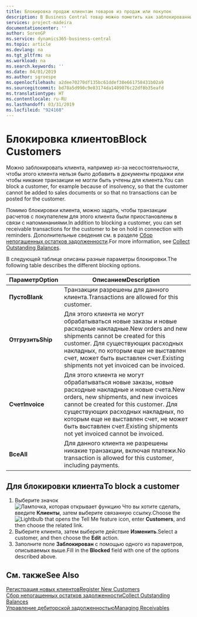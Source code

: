 ```yaml
---
title: Блокировка продаж клиентам товаров из продаж или покупок
description: В Business Central товар можно пометить как заблокированный для продажи, покупки или всех целей.
services: project-madeira
documentationcenter: ''
author: SorenGP
ms.service: dynamics365-business-central
ms.topic: article
ms.devlang: na
ms.tgt_pltfrm: na
ms.workload: na
ms.search.keywords: ''
ms.date: 04/01/2019
ms.author: sgroespe
ms.openlocfilehash: a2dee70270df135bc61ddef38e661758431b02a9
ms.sourcegitcommit: bd78a5d990c9e83174da1409076c22df8b35eafd
ms.translationtype: HT
ms.contentlocale: ru-RU
ms.lasthandoff: 03/31/2019
ms.locfileid: "924168"
---
```

# <a name="block-customers"></a><span data-ttu-id="b38bb-103">Блокировка клиентов</span><span class="sxs-lookup"><span data-stu-id="b38bb-103">Block Customers</span></span>
<span data-ttu-id="b38bb-104">Можно заблокировать клиента, например из-за несостоятельности, чтобы этого клиента нельзя было добавить в документы продажи или чтобы никакие транзакции не могли быть учтены для клиента.</span><span class="sxs-lookup"><span data-stu-id="b38bb-104">You can block a customer, for example because of insolvency, so that the customer cannot be added to sales documents or so that no transactions can be posted for the customer.</span></span>

<span data-ttu-id="b38bb-105">Помимо блокировки клиента, можно задать, чтобы транзакции расчетов с покупателем для этого клиента были приостановлены в связи с напоминаниями.</span><span class="sxs-lookup"><span data-stu-id="b38bb-105">In addition to blocking a customer, you can set receivable transactions for the customer to be on hold in connection with reminders.</span></span> <span data-ttu-id="b38bb-106">Дополнительные сведения см. в разделе [Сбор непогашенных остатков задолженности](receivables-collect-outstanding-balances.md).</span><span class="sxs-lookup"><span data-stu-id="b38bb-106">For more information, see [Collect Outstanding Balances](receivables-collect-outstanding-balances.md).</span></span>   

<span data-ttu-id="b38bb-107">В следующей таблице описаны разные параметры блокировки.</span><span class="sxs-lookup"><span data-stu-id="b38bb-107">The following table describes the different blocking options.</span></span>  

|<span data-ttu-id="b38bb-108">Параметр</span><span class="sxs-lookup"><span data-stu-id="b38bb-108">Option</span></span>|<span data-ttu-id="b38bb-109">Описанием</span><span class="sxs-lookup"><span data-stu-id="b38bb-109">Description</span></span>|  
|--------------------|------------|  
|<span data-ttu-id="b38bb-110">**Пусто**</span><span class="sxs-lookup"><span data-stu-id="b38bb-110">**Blank**</span></span>|<span data-ttu-id="b38bb-111">Транзакции разрешены для данного клиента.</span><span class="sxs-lookup"><span data-stu-id="b38bb-111">Transactions are allowed for this customer.</span></span>|
|<span data-ttu-id="b38bb-112">**Отгрузить**</span><span class="sxs-lookup"><span data-stu-id="b38bb-112">**Ship**</span></span>|<span data-ttu-id="b38bb-113">Для этого клиента не могут обрабатываться новые заказы и новые расходные накладные.</span><span class="sxs-lookup"><span data-stu-id="b38bb-113">New orders and new shipments cannot be created for this customer.</span></span> <span data-ttu-id="b38bb-114">Для существующих расходных накладных, по которым еще не выставлен счет, может быть выставлен счет.</span><span class="sxs-lookup"><span data-stu-id="b38bb-114">Existing shipments not yet invoiced can be invoiced.</span></span>|  
|<span data-ttu-id="b38bb-115">**Счет**</span><span class="sxs-lookup"><span data-stu-id="b38bb-115">**Invoice**</span></span>|<span data-ttu-id="b38bb-116">Для этого клиента не могут обрабатываться новые заказы, новые расходные накладные и новые счета.</span><span class="sxs-lookup"><span data-stu-id="b38bb-116">New orders, new shipments, and new invoices cannot be created for this customer.</span></span> <span data-ttu-id="b38bb-117">Для существующих расходных накладных, по которым еще не выставлен счет, не может быть выставлен счет.</span><span class="sxs-lookup"><span data-stu-id="b38bb-117">Existing shipments not yet invoiced cannot be invoiced.</span></span>|  
|<span data-ttu-id="b38bb-118">**Все**</span><span class="sxs-lookup"><span data-stu-id="b38bb-118">**All**</span></span>|<span data-ttu-id="b38bb-119">Для данного клиента не разрешены никакие транзакции, включая платежи.</span><span class="sxs-lookup"><span data-stu-id="b38bb-119">No transaction is allowed for this customer, including payments.</span></span>|  

## <a name="to-block-a-customer"></a><span data-ttu-id="b38bb-120">Для блокировки клиента</span><span class="sxs-lookup"><span data-stu-id="b38bb-120">To block a customer</span></span>  
1. <span data-ttu-id="b38bb-121">Выберите значок ![Лампочка, которая открывает функцию Что вы хотите сделать](media/ui-search/search_small.png "Что вы хотите сделать"), введите **Клиенты**, затем выберите связанную ссылку.</span><span class="sxs-lookup"><span data-stu-id="b38bb-121">Choose the ![Lightbulb that opens the Tell Me feature](media/ui-search/search_small.png "Tell me what you want to do") icon, enter **Customers**, and then choose the related link.</span></span>
2. <span data-ttu-id="b38bb-122">Выберите клиента, затем выберите действие **Изменить**.</span><span class="sxs-lookup"><span data-stu-id="b38bb-122">Select a customer, and then choose the **Edit** action.</span></span>
3. <span data-ttu-id="b38bb-123">Заполните поле **Заблокирован** с помощью одного из параметров, описываемых выше.</span><span class="sxs-lookup"><span data-stu-id="b38bb-123">Fill in the **Blocked** field with one of the options described above.</span></span>

## <a name="see-also"></a><span data-ttu-id="b38bb-124">См. также</span><span class="sxs-lookup"><span data-stu-id="b38bb-124">See Also</span></span>  
[<span data-ttu-id="b38bb-125">Регистрация новых клиентов</span><span class="sxs-lookup"><span data-stu-id="b38bb-125">Register New Customers</span></span>](sales-how-register-new-customers.md)  
[<span data-ttu-id="b38bb-126">Сбор непогашенных остатков задолженности</span><span class="sxs-lookup"><span data-stu-id="b38bb-126">Collect Outstanding Balances</span></span>](receivables-collect-outstanding-balances.md)  
[<span data-ttu-id="b38bb-127">Управление дебиторской задолженностью</span><span class="sxs-lookup"><span data-stu-id="b38bb-127">Managing Receivables</span></span>](receivables-manage-receivables.md)  

